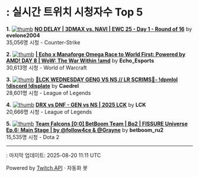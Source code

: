 # : 실시간 트위치 시청자수 Top 5

**1.** [![thumb](https://static-cdn.jtvnw.net/previews-ttv/live_user_evelone2004-320x180.jpg)](https://twitch.tv/evelone2004)
**[NO DELAY | 3DMAX vs. NAVI | EWC 25 - Day 1 - Round of 16](https://twitch.tv/evelone2004)** by **evelone2004**<br>35,056명 시청  - Counter-Strike

**2.** [![thumb](https://static-cdn.jtvnw.net/previews-ttv/live_user_echo_esports-320x180.jpg)](https://twitch.tv/Echo_Esports)
**[| Echo x Manaforge Omega Race to World First: Powered by AMD!  DAY 8 | WoW: The War Within !amd](https://twitch.tv/Echo_Esports)** by **Echo_Esports**<br>30,613명 시청  - World of Warcraft

**3.** [![thumb](https://static-cdn.jtvnw.net/previews-ttv/live_user_caedrel-320x180.jpg)](https://twitch.tv/Caedrel)
**[🔴LCK WEDNESDAY GENG VS NS // LR SCRIMS🔴-  !dpmlol !discord !displate](https://twitch.tv/Caedrel)** by **Caedrel**<br>28,601명 시청  - League of Legends

**4.** [![thumb](https://static-cdn.jtvnw.net/previews-ttv/live_user_lck-320x180.jpg)](https://twitch.tv/LCK)
**[DRX vs DNF - GEN vs NS | 2025 LCK](https://twitch.tv/LCK)** by **LCK**<br>20,666명 시청  - League of Legends

**5.** [![thumb](https://static-cdn.jtvnw.net/previews-ttv/live_user_betboom_ru2-320x180.jpg)](https://twitch.tv/betboom_ru2)
**[Team Falcons [0:0] BetBoom Team | Bo2 | FISSURE Universe Ep.6: Main Stage | by @follow4ce & @Grayne](https://twitch.tv/betboom_ru2)** by **betboom_ru2**<br>15,535명 시청  - Dota 2


---
: 마지막 업데이트: 2025-08-20 11:11 UTC

Powered by [Twitch API](https://dev.twitch.tv/docs/api/reference) · 자동화 봇